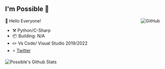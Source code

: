 ## I'm Possible :wave:

<a href="https://github.com/Possbl"><img align="right" alt="GitHub" src="https://img.shields.io/badge/dynamic/json?logo=github&label=GitHub+Followers&labelColor=282c34&color=181717&query=%24.data.totalSubs&url=https%3A%2F%2Fapi.spencerwoo.com%2Fsubstats%2F%3Fsource%3Dgithub%26queryKey%3DChungZH&longCache=true"/></a>


🎊 Hello Everyone!

- :hammer_and_pick: Python/C-Sharp
- :package: Building: N/A
- :pencil2: Vs Code/ Visual Studio 2019/2022
- ⭐ <a href="https://twitter.com/wyapssbl">Twitter</a>

![Possible's Github Stats](https://github-readme-stats.vercel.app/api?username=Possbl&theme=gruvbox&show_icons=true)
